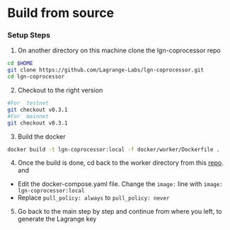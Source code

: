 # Build from source
### Setup Steps

1. On another directory on this machine clone the lgn-coprocessor repo
```sh
cd $HOME
git clone https://github.com/Lagrange-Labs/lgn-coprocessor.git
cd lgn-coprocessor
```
2. Checkout to the right version
```sh
#For  testnet
git checkout v0.3.1
#For  mainnet
git checkout v0.3.1
```
3. Build the docker
```sh
docker build -t lgn-coprocessor:local -f docker/worker/Dockerfile .
```
4. Once the build is done, cd back to the worker directory from this [repo](https://github.com/Lagrange-Labs/worker). and 
- Edit the docker-compose.yaml file. Change the `image:` line with `image: lgn-coprocessor:local`
- Replace `pull_policy: always` to `pull_policy: never`
5. Go back to the main step by step and continue from where you left, to generate the Lagrange key
